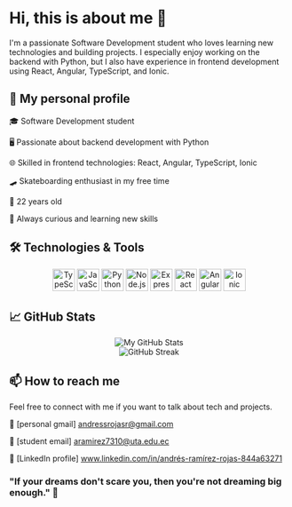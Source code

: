 # Hi, this is about me 👋
I'm a passionate Software Development student who loves learning new technologies and building projects.
I especially enjoy working on the backend with Python, but I also have experience in frontend development using React, Angular, TypeScript, and Ionic.

## 📖 My personal profile
🎓 Software Development student

🖥️ Passionate about backend development with Python

🌐 Skilled in frontend technologies: React, Angular, TypeScript, Ionic

🛹 Skateboarding enthusiast in my free time

🎂 22 years old

🚀 Always curious and learning new skills

## 🛠️ Technologies & Tools

<div align="center">
<img src="https://cdn.jsdelivr.net/gh/devicons/devicon/icons/typescript/typescript-original.svg" width="40" height="40" alt="TypeScript"/>
<img src="https://cdn.jsdelivr.net/gh/devicons/devicon/icons/javascript/javascript-original.svg" width="40" height="40" alt="JavaScript"/> 
<img src="https://cdn.jsdelivr.net/gh/devicons/devicon/icons/python/python-original.svg" width="40" height="40" alt="Python"/> 
<img src="https://cdn.jsdelivr.net/gh/devicons/devicon/icons/nodejs/nodejs-original.svg" width="40" height="40" alt="Node.js"/> 
<img src="https://cdn.jsdelivr.net/gh/devicons/devicon/icons/express/express-original.svg" width="40" height="40" alt="Express" />
<img src="https://cdn.jsdelivr.net/gh/devicons/devicon/icons/react/react-original.svg" width="40" height="40" alt="React"/>
<img src="https://cdn.jsdelivr.net/gh/devicons/devicon/icons/angularjs/angularjs-original.svg" width="40" height="40" alt="Angular"/> 
<img src="https://cdn.jsdelivr.net/gh/devicons/devicon/icons/ionic/ionic-original.svg" width="40" height="40" alt="Ionic" /> </div>

## 📈 GitHub Stats
<div align="center"> <img src="https://github-readme-stats.vercel.app/api?username=andressrojasr&show_icons=true&theme=radical" alt="My GitHub Stats" /> <br/> <img src="https://github-readme-streak-stats.herokuapp.com/?user=andressrojasr&theme=radical" alt="GitHub Streak" /> </div>

## 📫 How to reach me
Feel free to connect with me if you want to talk about tech and projects.

📩 [personal gmail] andressrojasr@gmail.com

📩 [student email] aramirez7310@uta.edu.ec

📩 [LinkedIn profile] www.linkedin.com/in/andrés-ramírez-rojas-844a63271

### "If your dreams don't scare you, then you're not dreaming big enough." 🚀
